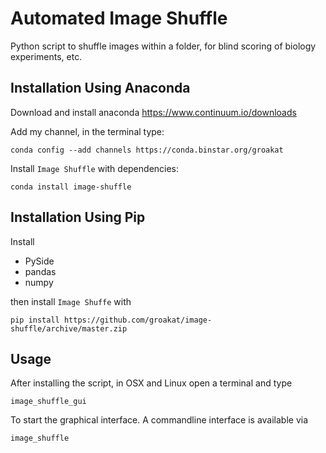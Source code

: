 Automated Image Shuffle
=======================


Python script to shuffle images within a folder, for blind scoring of biology experiments, etc.


Installation Using Anaconda
---------------------------

Download and install anaconda https://www.continuum.io/downloads

Add my channel, in the terminal type:

    conda config --add channels https://conda.binstar.org/groakat

Install `Image Shuffle` with dependencies:

    conda install image-shuffle

Installation Using Pip
----------------------

Install 

- PySide
- pandas
- numpy

then install `Image Shuffe` with

    pip install https://github.com/groakat/image-shuffle/archive/master.zip



Usage
-----

After installing the script, in OSX and Linux open a terminal and type
    
    image_shuffle_gui

To start the graphical interface. A commandline interface is available via

    image_shuffle
